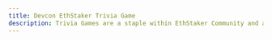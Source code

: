 ```yaml
---
title: Devcon EthStaker Trivia Game
description: Trivia Games are a staple within EthStaker Community and are an incredibly fun experience. All are welcome to participate during the Livestream Play-Along hosted on the EthStaker website, while those who won Trivia Game seats compete against each other in a live Trivia Game played using the Kahoot! Platform. Participants are asked a series of questions ranging from general Ethereum knowledge, Devcon history, and everything in between.
---
```

